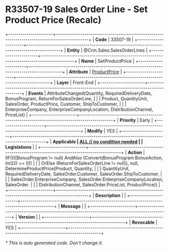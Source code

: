 ﻿---
erp.type: front-end-business-rule
erp.entity: Crm.Sales.SalesOrderLines
---

# R33507-19 Sales Order Line - Set Product Price (Recalc)
+----------------------+----------------------------------------------------------------------------------------------+
| **Code**             | 33507-19                                                                                     |
+----------------------+----------------------------------------------------------------------------------------------+
| **Entity**           | @Crm.Sales.SalesOrderLines                                                                   |
+----------------------+----------------------------------------------------------------------------------------------+
| **Name**             | SetProductPrice                                                                              |
+----------------------+----------------------------------------------------------------------------------------------+
| **Attribute**        | [ProductPrice](../entities/Crm.Sales.SalesOrderLines.md#productprice)                        |
+----------------------+----------------------------------------------------------------------------------------------+
| **Layer**            | Front-End                                                                                    |
+----------------------+----------------------------------------------------------------------------------------------+
| **Events**           | AttributeChanged(Quantity, RequiredDeliveryDate, BonusProgram, ReturnForSalesOrderLine,      |
|                      | Product, QuantityUnit, SalesOrder, ProductPrice, Customer, ShipToCustomer,                   |
|                      | EnterpriseCompany, EnterpriseCompanyLocation, DistributionChannel, PriceList)                |
+----------------------+----------------------------------------------------------------------------------------------+
| **Priority**         | Early                                                                                        |
+----------------------+----------------------------------------------------------------------------------------------+
| **Modify**           | YES                                                                                          |
+----------------------+----------------------------------------------------------------------------------------------+
| **Applicable         | [ALL // no condition needed](xref:applicable-legislations)                                   |
| Legislations**       |                                                                                              |
+----------------------+----------------------------------------------------------------------------------------------+
| **Action**           | IIF((((BonusProgram != null) AndAlso (Convert(BonusProgram.BonusAction, Int32) == 0))        |
|                      | OrElse (ReturnForSalesOrderLine != null)), null, DetermineProductPrice(Product, Quantity,    |
|                      | QuantityUnit, RequiredDeliveryDate, SalesOrder.Customer, SalesOrder.ShipToCustomer,          |
|                      | SalesOrder.EnterpriseCompany, SalesOrder.EnterpriseCompanyLocation, SalesOrder.              |
|                      | DistributionChannel, SalesOrder.PriceList, ProductPrice))                                    |
+----------------------+----------------------------------------------------------------------------------------------+
| **Description**      |                                                                                              |
+----------------------+----------------------------------------------------------------------------------------------+
| **Message**          |                                                                                              |
+----------------------+----------------------------------------------------------------------------------------------+
| **Version**          |                                                                                              |
+----------------------+----------------------------------------------------------------------------------------------+
| **Revocable**        | YES                                                                                          |
+----------------------+----------------------------------------------------------------------------------------------+

*\* This is auto generated code. Don't change it.*

